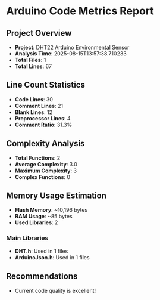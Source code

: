 # Arduino Code Metrics Report

## Project Overview
- **Project**: DHT22 Arduino Environmental Sensor
- **Analysis Time**: 2025-08-15T13:57:38.710233
- **Total Files**: 1
- **Total Lines**: 67

## Line Count Statistics
- **Code Lines**: 30
- **Comment Lines**: 21
- **Blank Lines**: 12
- **Preprocessor Lines**: 4
- **Comment Ratio**: 31.3%

## Complexity Analysis
- **Total Functions**: 2
- **Average Complexity**: 3.0
- **Maximum Complexity**: 3
- **Complex Functions**: 0

## Memory Usage Estimation
- **Flash Memory**: ~10,196 bytes
- **RAM Usage**: ~85 bytes
- **Used Libraries**: 2

### Main Libraries
- **DHT.h**: Used in 1 files
- **ArduinoJson.h**: Used in 1 files

## Recommendations
- Current code quality is excellent!
